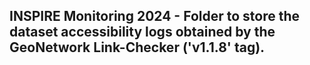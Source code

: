 ## INSPIRE Monitoring 2024 - Folder to store the dataset accessibility logs obtained by the GeoNetwork Link-Checker ('v1.1.8' tag).
